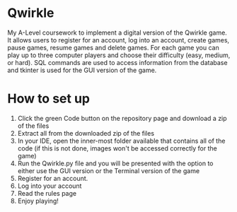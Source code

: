 # Qwirkle
My A-Level coursework to implement a digital version of the Qwirkle game. It allows users to register for an account, log into an account, create games, pause games, resume games and delete games. For each game you can play up to three computer players and choose their difficulty (easy, medium, or hard). SQL commands are used to access information from the database and tkinter is used for the GUI version of the game.

# How to set up
1. Click the green Code button on the repository page and download a zip of the files
2. Extract all from the downloaded zip of the files
3. In your IDE, open the inner-most folder available that contains all of the code (if this is not done, images won't be accessed correctly for the game)
4. Run the Qwirkle.py file and you will be presented with the option to either use the GUI version or the Terminal version of the game
5. Register for an account.
6. Log into your account
7. Read the rules page
8. Enjoy playing!
